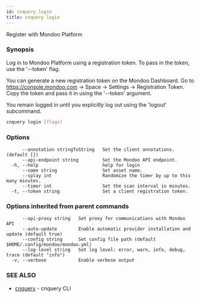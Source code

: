 ```yaml
---
id: cnquery_login
title: cnquery login
---
```


Register with Mondoo Platform

### Synopsis

Log in to Mondoo Platform using a registration token. To pass in the token, use
the '--token' flag.

You can generate a new registration token on the Mondoo Dashboard. Go to
https://console.mondoo.com -> Space -> Settings -> Registration Token. Copy the token and pass it in
using the '--token' argument.

You remain logged in until you explicitly log out using the 'logout' subcommand.

```bash
cnquery login [flags]
```

### Options

```
      --annotation stringToString   Set the client annotations. (default [])
      --api-endpoint string         Set the Mondoo API endpoint.
  -h, --help                        help for login
      --name string                 Set asset name.
      --splay int                   Randomize the timer by up to this many minutes.
      --timer int                   Set the scan interval in minutes.
  -t, --token string                Set a client registration token.
```

### Options inherited from parent commands

```
      --api-proxy string   Set proxy for communications with Mondoo API
      --auto-update        Enable automatic provider installation and update (default true)
      --config string      Set config file path (default $HOME/.config/mondoo/mondoo.yml)
      --log-level string   Set log level: error, warn, info, debug, trace (default "info")
  -v, --verbose            Enable verbose output
```

### SEE ALSO

- [cnquery](cnquery.md) - cnquery CLI
